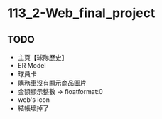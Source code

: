# 113_2-Web_final_project

## TODO
- 主頁【球隊歷史】
- ER Model
- 球員卡
- 購務車沒有顯示商品圖片
- 金額顯示整數 -> floatformat:0
- web's icon
- 結帳壞掉了
